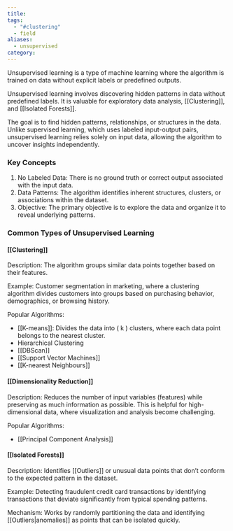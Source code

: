 ```yaml
---
title: 
tags:
  - "#clustering"
  - field
aliases:
  - unsupervised
category:
---
```

Unsupervised learning is a type of machine learning where the algorithm is trained on data without explicit labels or predefined outputs. 

Unsupervised learning involves discovering hidden patterns in data without predefined labels. It is valuable for exploratory data analysis, [[Clustering]], and [[Isolated Forests]].

The goal is to find hidden patterns, relationships, or structures in the data. Unlike supervised learning, which uses labeled input-output pairs, unsupervised learning relies solely on input data, allowing the algorithm to uncover insights independently.

### Key Concepts

1. No Labeled Data: There is no ground truth or correct output associated with the input data.
2. Data Patterns: The algorithm identifies inherent structures, clusters, or associations within the dataset.
3. Objective: The primary objective is to explore the data and organize it to reveal underlying patterns.

### Common Types of Unsupervised Learning

#### [[Clustering]]

Description: The algorithm groups similar data points together based on their features.

Example: Customer segmentation in marketing, where a clustering algorithm divides customers into groups based on purchasing behavior, demographics, or browsing history.

Popular Algorithms:
  - [[K-means]]: Divides the data into \( k \) clusters, where each data point belongs to the nearest cluster.
  - Hierarchical Clustering
  - [[DBScan]]
  - [[Support Vector Machines]]
  - [[K-nearest Neighbours]]

#### [[Dimensionality Reduction]]

Description: Reduces the number of input variables (features) while preserving as much information as possible. This is helpful for high-dimensional data, where visualization and analysis become challenging.

Popular Algorithms:
  - [[Principal Component Analysis]] 

#### [[Isolated Forests]]

Description: Identifies [[Outliers]] or unusual data points that don’t conform to the expected pattern in the dataset.

Example: Detecting fraudulent credit card transactions by identifying transactions that deviate significantly from typical spending patterns.

Mechanism: Works by randomly partitioning the data and identifying [[Outliers|anomalies]] as points that can be isolated quickly.
